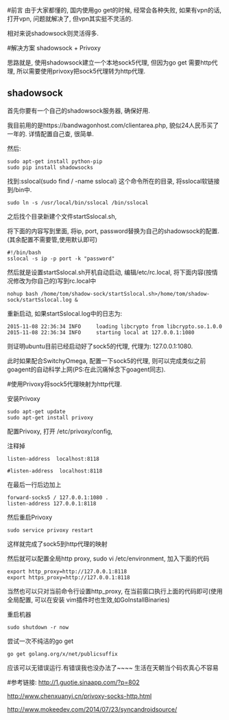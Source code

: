 #前言
由于大家都懂的, 国内使用go get的时候, 经常会各种失败, 如果有vpn的话, 打开vpn, 问题就解决了, 但vpn其实挺不灵活的.

相对来说shadowsock则灵活得多.

#解决方案
shadowsock + Privoxy

思路就是, 使用shadowsock建立一个本地sock5代理, 但因为go get 需要http代理, 所以需要使用privoxy把sock5代理转为http代理.


## shadowsock
首先你要有一个自己的shadowsock服务器, 确保好用.

我目前用的是https://bandwagonhost.com/clientarea.php, 貌似24人民币买了一年的. 详情配置自己查, 很简单.

然后:
```
sudo apt-get install python-pip
sudo pip install shadowsocks
```

找到:sslocal(sudo find / -name sslocal) 这个命令所在的目录, 将sslocal软链接到/bin中.
```
sudo ln -s /usr/local/bin/sslocal /bin/sslocal
```

之后找个目录新建个文件startSslocal.sh, 

将下面的内容写到里面, 将ip, port, password替换为自己的shadowsock的配置.(其余配置不需要管,使用默认即可)
```
#!/bin/bash
sslocal -s ip -p port -k "password"
```

然后就是设置startSslocal.sh开机自动启动, 编辑/etc/rc.local, 将下面内容(按情况修改为你自己的)写到rc.local中
```
nohup bash /home/tom/shadow-sock/startSslocal.sh>/home/tom/shadow-sock/startSslocal.log &
```

重新启动, 如果startSslocal.log中的日志为:
```
2015-11-08 22:36:34 INFO     loading libcrypto from libcrypto.so.1.0.0
2015-11-08 22:36:34 INFO     starting local at 127.0.0.1:1080
```
则证明ubuntu目前已经启动好了sock5的代理, 代理为: 127.0.0.1:1080. 

此时如果配合SwitchyOmega, 配置一下sock5的代理, 则可以完成类似之前goagent的自动科学上网(PS:在此沉痛悼念下goagent同志).



#使用Privoxy将sock5代理映射为http代理.

安装Privoxy
```
sudo apt-get update
sudo apt-get install privoxy
```

配置Privoxy, 打开 /etc/privoxy/config, 

注释掉
```
listen-address  localhost:8118
```
```
#listen-address  localhost:8118
```

在最后一行后边加上
```
forward-socks5 / 127.0.0.1:1080 .
listen-address 127.0.0.1:8118
```

然后重启Privoxy
```
sudo service privoxy restart
```
这样就完成了sock5到http代理的映射

然后就可以配置全局http proxy, sudo vi /etc/environment, 加入下面的代码
```
export http_proxy=http://127.0.0.1:8118
export https_proxy=http://127.0.0.1:8118
```
当然也可以只对当前命令行设置http_proxy, 在当前窗口执行上面的代码即可(使用全局配置, 可以在安装 vim插件时也生效,如GoInstallBinaries)


重启机器 
```
sudo shutdown -r now
```

尝试一次不纯洁的go get
```
go get golang.org/x/net/publicsuffix
```
应该可以无错误运行.有错误我也没办法了~~~~ 生活在天朝当个码农真心不容易


#参考链接:
http://1.guotie.sinaapp.com/?p=802

http://www.chenxuanyi.cn/privoxy-socks-http.html

http://www.mokeedev.com/2014/07/23/syncandroidsource/